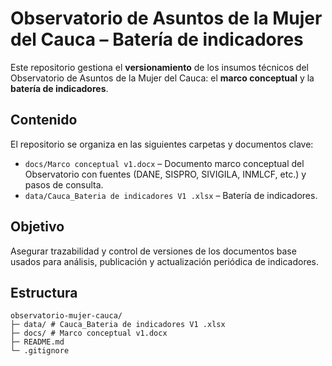 # Observatorio de Asuntos de la Mujer del Cauca – Batería de indicadores

Este repositorio gestiona el **versionamiento** de los insumos técnicos del Observatorio de Asuntos de la Mujer del Cauca: el **marco conceptual** y la **batería de indicadores**.

## Contenido

El repositorio se organiza en las siguientes carpetas y documentos clave:

- `docs/Marco conceptual v1.docx` – Documento marco conceptual del Observatorio con fuentes (DANE, SISPRO, SIVIGILA, INMLCF, etc.) y pasos de consulta.
- `data/Cauca_Bateria de indicadores V1 .xlsx` – Batería de indicadores.

## Objetivo

Asegurar trazabilidad y control de versiones de los documentos base usados para análisis, publicación y actualización periódica de indicadores.

## Estructura
```
observatorio-mujer-cauca/
├─ data/ # Cauca_Bateria de indicadores V1 .xlsx
├─ docs/ # Marco conceptual v1.docx
├─ README.md
└─ .gitignore
``` 